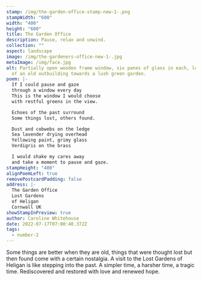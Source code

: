 ```yaml
---
stamp: /img/the-garden-office-stamp-new-1-.png
stampWidth: "600"
width: "400"
height: "600"
title: The Garden Office
description: Pause, relax and unwind.
collection: ""
aspect: landscape
image: /img/the-gardeners-office-new-1-.jpg
metaImage: /img/face.jpg
alt: Partially open wooden frame window, six panes of glass in each, looking out
  of an old outbuilding towards a lush green garden.
poem: |-
  If I could pause and gaze
  through a window every day
  This is the window I would choose 
  with restful greens in the view.

  Echoes of the past surround
  Some things lost, others found.

  Dust and cobwebs on the ledge
  Sea lavender drying overhead
  Yellowing paint, grimy glass
  Verdigris on the brass

  I would shake my cares away
  and take a moment to pause and gaze.
stampHeight: "400"
alignPoemLeft: true
removePostcardPadding: false
address: |-
  The Garden Office
  Lost Gardens 
  of Heligan
  Cornwall UK
showStampInPreview: true
author: Caroline Whitehouse
date: 2022-07-17T07:00:40.372Z
tags:
  - number-2
---
```

Some things are better when they are old, things that were thought lost but then found come with a certain nostalgia. A visit to the Lost Gardens of Heligan is like stepping into the past. A simpler time, a harsher time, a tragic time. Rediscovered and restored with love and renewed hope.